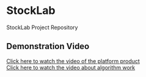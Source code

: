 # StockLab

StockLab Project Repository

## Demonstration Video

[Click here to watch the video of the platform product](https://github.com/thebestFM/StockLab/releases/download/v1.0/operation_demonstration.mp4)  
[Click here to watch the video about algorithm work](https://github.com/thebestFM/StockLab/releases/download/v1.0/algorithm_demonstration.mp4)
